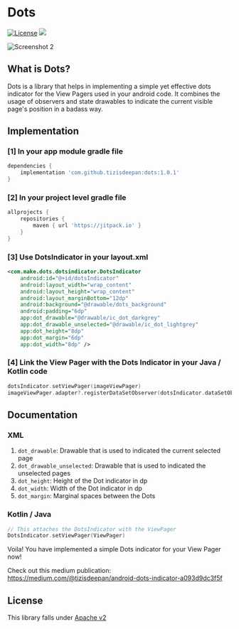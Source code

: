 # Dots
[![License](https://img.shields.io/badge/license-Apache%202-4EB1BA.svg?style=flat-square)](https://www.apache.org/licenses/LICENSE-2.0.html)
[![](https://jitpack.io/v/tizisdeepan/dots.svg)](https://jitpack.io/#tizisdeepan/dots)

![Screenshot 2](https://github.com/tizisdeepan/dots/raw/master/screenshots/ss1.png)
## What is Dots?
Dots is a library that helps in implementing a simple yet effective dots indicator for the View Pagers used in your android code. It combines the usage of observers and state drawables to indicate the current visible page's position in a badass way.

## Implementation
### [1] In your app module gradle file

``` groovy
dependencies {
    implementation 'com.github.tizisdeepan:dots:1.0.1'
}
```

### [2] In your project level gradle file

``` groovy
allprojects {
    repositories {
        maven { url 'https://jitpack.io' }
    }
}
```

### [3] Use DotsIndicator in your layout.xml
```xml
<com.make.dots.dotsindicator.DotsIndicator
    android:id="@+id/dotsIndicator"
    android:layout_width="wrap_content"
    android:layout_height="wrap_content"
    android:layout_marginBottom="12dp"
    android:background="@drawable/dots_background"
    android:padding="6dp"
    app:dot_drawable="@drawable/ic_dot_darkgrey"
    app:dot_drawable_unselected="@drawable/ic_dot_lightgrey"
    app:dot_height="8dp"
    app:dot_margin="6dp"
    app:dot_width="8dp" />
```

### [4] Link the View Pager with the Dots Indicator in your Java / Kotlin code
```kotlin
dotsIndicator.setViewPager(imageViewPager)
imageViewPager.adapter?.registerDataSetObserver(dotsIndicator.dataSetObserver)
```

## Documentation
### XML
1. `dot_drawable`: Drawable that is used to indicated the current selected page
2. `dot_drawable_unselected`: Drawable that is used to indicated the unselected pages
3. `dot_height`: Height of the Dot indicator in dp
4. `dot_width`: Width of the Dot indicator in dp
5. `dot_margin`: Marginal spaces between the Dots

### Kotlin / Java
``` kotlin
// This attaches the DotsIndicator with the ViewPager
DotsIndicator.setViewPager(ViewPager)
```

Voila! You have implemented a simple Dots indicator for your View Pager now!

Check out this medium publication: https://medium.com/@tizisdeepan/android-dots-indicator-a093d9dc3f5f

## License
This library falls under [Apache v2](https://github.com/tizisdeepan/dots/blob/master/LICENSE)
